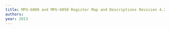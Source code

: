 ```yaml
---
title: MPU-6000 and MPU-6050 Register Map and Descriptions Revision 4.2
authors: 
year: 2013
---
```


